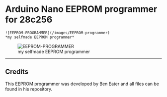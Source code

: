 # Arduino Nano EEPROM programmer for 28c256

    ![EEPROM-PROGRAMMER](/images/EEPROM-programmer)
    *my selfmade EEPROM programmer*

<figure>
    <img src="/images/EEPROM-PROGRAMMER"
         alt="EEPROM-PROGRAMMER">
    <figcaption>my selfmade EEPROM programmer</figcaption>
</figure>

---



## Credits
This EEPROM programmer was developed by Ben Eater and all files can be found in his repository.
